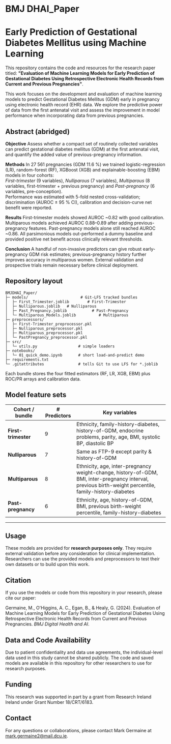 # BMJ DHAI_Paper

# Early Prediction of Gestational Diabetes Mellitus using Machine Learning

This repository contains the code and resources for the research paper titled: **"Evaluation of Machine Learning Models for Early Prediction of Gestational Diabetes Using Retrospective Electronic Health Records from Current and Previous Pregnancies"**. 

This work focuses on the development and evaluation of machine learning models to predict Gestational Diabetes Mellitus (GDM) early in pregnancy using electronic health record (EHR) data. We explore the predictive power of data from the first antenatal visit and assess the improvement in model performance when incorporating data from previous pregnancies.

## Abstract (abridged)

**Objective** Assess whether a compact set of routinely collected variables can predict gestational diabetes mellitus (GDM) at the first antenatal visit, and quantify the added value of previous-pregnancy information.

**Methods** In 27 561 pregnancies (GDM 11.6 %) we trained logistic-regression (LR), random-forest (RF), XGBoost (XGB) and explainable-boosting (EBM) models in four cohorts:  
*First-trimester* (9 variables), *Nulliparous* (7 variables), *Multiparous* (8 variables, first-trimester + previous pregnancy) and *Past-pregnancy* (6 variables, pre-conception).  
Performance was estimated with 5-fold nested cross-validation; discrimination (AUROC ± 95 % CI), calibration and decision-curve net benefit were reported.

**Results** First-trimester models showed AUROC ~0.82 with good calibration.  Multiparous models achieved AUROC 0.88–0.89 after adding previous-pregnancy features.  Past-pregnancy models alone still reached AUROC ~0.86.  All parsimonious models out-performed a dummy baseline and provided positive net benefit across clinically relevant thresholds.

**Conclusion** A handful of non-invasive predictors can give robust early-pregnancy GDM risk estimates; previous-pregnancy history further improves accuracy in multiparous women.  External validation and prospective trials remain necessary before clinical deployment.

## Repository layout

```
BMJDHAI_Paper/
├─ models/                       # Git-LFS tracked bundles
│  ├─ First_Trimester.joblib        # First-Trimester
│  ├─ Nulliparous.joblib   # Nulliparous
│  ├─ Past_Pregnancy.joblib           # Past-Pregnancy
│  └─ Multiparous_Models.joblib          # Multiparous
├─ preprocessors/
│  ├─ First-Trimester_preprocessor.pkl
│  ├─ Nulliparous_preprocessor.pkl
│  ├─ Multiparous_preprocessor.pkl
│  └─ PastPregnancy_preprocessor.pkl
├─ src/
│  └─ utils.py                  # simple loaders
├─ notebooks/
│  └─ 01_quick_demo.ipynb       # short load-and-predict demo
├─ requirements.txt
└─ .gitattributes               # tells Git to use LFS for *.joblib
```

Each bundle stores the four fitted estimators (RF, LR, XGB, EBM) plus ROC/PR arrays and calibration data.

## Model feature sets

| Cohort / bundle | # Predictors | Key variables |
|-----------------|-------------|---------------|
| **First-trimester** | 9 | Ethnicity, family-history-diabetes, history-of-GDM, endocrine problems, parity, age, BMI, systolic BP, diastolic BP |
| **Nulliparous** | 7 | Same as FTP-9 except parity & history-of-GDM |
| **Multiparous** | 8 | Ethnicity, age, inter-pregnancy weight-change, history-of-GDM, BMI, inter-pregnancy interval, previous birth-weight percentile, family-history-diabetes |
| **Past-pregnancy** | 6 | Ethnicity, age, history-of-GDM, BMI, previous birth-weight percentile, family-history-diabetes |

---


## Usage

These models are provided for **research purposes only**. They require external validation before any consideration for clinical implementation.  Researchers can use the provided models and preprocessors to test their own datasets or to build upon this work.

## Citation

If you use the models or code from this repository in your research, please cite our paper:

Germaine, M., O'Higgins, A. C., Egan, B., & Healy, G. (2024). Evaluation of Machine Learning Models for Early Prediction of Gestational Diabetes Using Retrospective Electronic Health Records from Current and Previous Pregnancies. *BMJ Digital Health and AI*.


## Data and Code Availability

Due to patient confidentiality and data use agreements, the individual-level data used in this study cannot be shared publicly. The code and saved models are available in this repository for other researchers to use for research purposes. 

## Funding

This research was supported in part by a grant from Research Ireland Ireland under Grant Number 18/CRT/6183. 

## Contact

For any questions or collaborations, please contact Mark Germaine at mark.germaine2@mail.dcu.ie.
